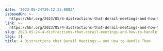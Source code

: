 ```yaml
---
date: '2023-05-24T20:12:35.000Z'
isBasedOn: >-
  https://hbr.org/2023/05/4-distractions-that-derail-meetings-and-how-to-handle-them?utm_source=pocket-newtab
link: >-
  https://hbr.org/2023/05/4-distractions-that-derail-meetings-and-how-to-handle-them?utm_source=pocket-newtab
slug: 2023-05-24-4-distractions-that-derail-meetings-and-how-to-handle-them
tags: []
title: 4 Distractions that Derail Meetings — and How to Handle Them
---
```


